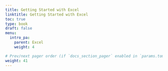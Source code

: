 ```yaml
---
title: Getting Started with Excel
linktitle: Getting Started with Excel
toc: true
type: book
draft: false
menu:
  intro_pa:
    parent: Excel
    weight: 4

# Prev/next pager order (if `docs_section_pager` enabled in `params.toml`)
weight: 41
---
```


<!-- In this tutorial, I'll share how to pull basic and complex statistics from a data set: -->

<!-- ## NumPy Library

NumPy supports processing large sets of data as well as complex mathematical functions. -->

## 